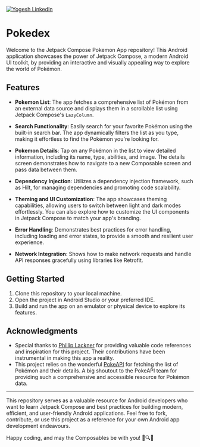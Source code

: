 [![Yogesh LinkedIn](https://img.shields.io/badge/Yogesh-LinkedIn-blue.svg?style=for-the-badge)](https://www.linkedin.com/in/yogesh-verma-221375116/)

# Pokedex
Welcome to the Jetpack Compose Pokemon App repository! This Android application showcases the power of Jetpack Compose, a modern Android UI toolkit, by providing an interactive and visually appealing way to explore the world of Pokémon.

## Features

- **Pokemon List**: The app fetches a comprehensive list of Pokémon from an external data source and displays them in a scrollable list using Jetpack Compose's `LazyColumn`.

- **Search Functionality**: Easily search for your favorite Pokémon using the built-in search bar. The app dynamically filters the list as you type, making it effortless to find the Pokémon you're looking for.

- **Pokemon Details**: Tap on any Pokémon in the list to view detailed information, including its name, type, abilities, and image. The details screen demonstrates how to navigate to a new Composable screen and pass data between them.

- **Dependency Injection**: Utilizes a dependency injection framework, such as Hilt, for managing dependencies and promoting code scalability.

- **Theming and UI Customization**: The app showcases theming capabilities, allowing users to switch between light and dark modes effortlessly. You can also explore how to customize the UI components in Jetpack Compose to match your app's branding.

- **Error Handling**: Demonstrates best practices for error handling, including loading and error states, to provide a smooth and resilient user experience.

- **Network Integration**: Shows how to make network requests and handle API responses gracefully using libraries like Retrofit.

## Getting Started

1. Clone this repository to your local machine.
2. Open the project in Android Studio or your preferred IDE.
3. Build and run the app on an emulator or physical device to explore its features.


## Acknowledgments

- Special thanks to [Phillip Lackner](https://github.com/phillip-lackner) for providing valuable code references and inspiration for this project. Their contributions have been instrumental in making this app a reality.
- This project relies on the wonderful [PokeAPI](https://pokeapi.co/) for fetching the list of Pokémon and their details. A big shoutout to the PokeAPI team for providing such a comprehensive and accessible resource for Pokémon data.

---

This repository serves as a valuable resource for Android developers who want to learn Jetpack Compose and best practices for building modern, efficient, and user-friendly Android applications. Feel free to fork, contribute, or use this project as a reference for your own Android app development endeavours.

Happy coding, and may the Composables be with you! 🚀🔍📱

